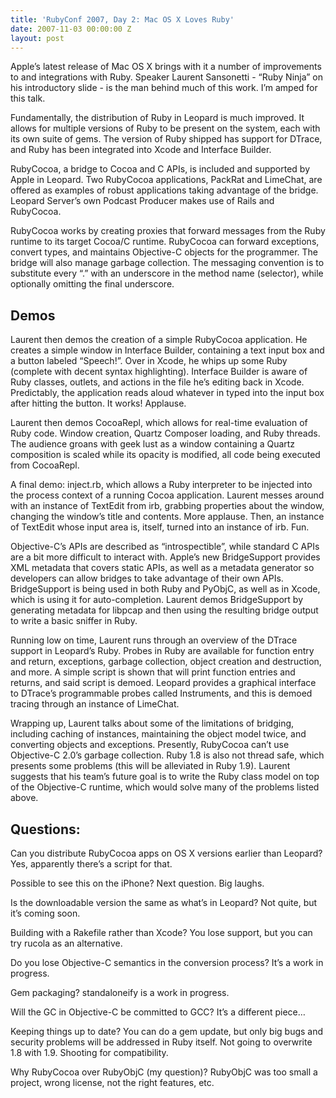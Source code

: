 ```yaml
---
title: 'RubyConf 2007, Day 2: Mac OS X Loves Ruby'
date: 2007-11-03 00:00:00 Z
layout: post
---
```


Apple’s latest release of Mac OS X brings with it a number of improvements to and integrations with Ruby. Speaker Laurent Sansonetti - “Ruby Ninja” on his introductory slide - is the man behind much of this work. I’m amped for this talk.

Fundamentally, the distribution of Ruby in Leopard is much improved. It allows for multiple versions of Ruby to be present on the system, each with its own suite of gems. The version of Ruby shipped has support for DTrace, and Ruby has been integrated into Xcode and Interface Builder.

RubyCocoa, a bridge to Cocoa and C APIs, is included and supported by Apple in Leopard. Two RubyCocoa applications, PackRat and LimeChat, are offered as examples of robust applications taking advantage of the bridge. Leopard Server’s own Podcast Producer makes use of Rails and RubyCocoa.

RubyCocoa works by creating proxies that forward messages from the Ruby runtime to its target Cocoa/C runtime. RubyCocoa can forward exceptions, convert types, and maintains Objective-C objects for the programmer. The bridge will also manage garbage collection. The messaging convention is to substitute every “.” with an underscore in the method name (selector), while optionally omitting the final underscore.

Demos
-----

Laurent then demos the creation of a simple RubyCocoa application. He creates a simple window in Interface Builder, containing a text input box and a button labeled “Speech!”. Over in Xcode, he whips up some Ruby (complete with decent syntax highlighting). Interface Builder is aware of Ruby classes, outlets, and actions in the file he’s editing back in Xcode. Predictably, the application reads aloud whatever in typed into the input box after hitting the button. It works! Applause.

Laurent then demos CocoaRepl, which allows for real-time evaluation of Ruby code. Window creation, Quartz Composer loading, and Ruby threads. The audience groans with geek lust as a window containing a Quartz composition is scaled while its opacity is modified, all code being executed from CocoaRepl.

A final demo: inject.rb, which allows a Ruby interpreter to be injected into the process context of a running Cocoa application. Laurent messes around with an instance of TextEdit from irb, grabbing properties about the window, changing the window’s title and contents. More applause. Then, an instance of TextEdit whose input area is, itself, turned into an instance of irb. Fun.

Objective-C’s APIs are described as “introspectible”, while standard C APIs are a bit more difficult to interact with. Apple’s new BridgeSupport provides XML metadata that covers static APIs, as well as a metadata generator so developers can allow bridges to take advantage of their own APIs. BridgeSupport is being used in both Ruby and PyObjC, as well as in Xcode, which is using it for auto-completion. Laurent demos BridgeSupport by generating metadata for libpcap and then using the resulting bridge output to write a basic sniffer in Ruby.

Running low on time, Laurent runs through an overview of the DTrace support in Leopard’s Ruby. Probes in Ruby are available for function entry and return, exceptions, garbage collection, object creation and destruction, and more. A simple script is shown that will print function entries and returns, and said script is demoed. Leopard provides a graphical interface to DTrace’s programmable probes called Instruments, and this is demoed tracing through an instance of LimeChat.

Wrapping up, Laurent talks about some of the limitations of bridging, including caching of instances, maintaining the object model twice, and converting objects and exceptions. Presently, RubyCocoa can’t use Objective-C 2.0’s garbage collection. Ruby 1.8 is also not thread safe, which presents some problems (this will be alleviated in Ruby 1.9). Laurent suggests that his team’s future goal is to write the Ruby class model on top of the Objective-C runtime, which would solve many of the problems listed above.

Questions:
----------

Can you distribute RubyCocoa apps on OS X versions earlier than Leopard? Yes, apparently there’s a script for that.

Possible to see this on the iPhone? Next question. Big laughs.

Is the downloadable version the same as what’s in Leopard? Not quite, but it’s coming soon.

Building with a Rakefile rather than Xcode? You lose support, but you can try rucola as an alternative.

Do you lose Objective-C semantics in the conversion process? It’s a work in progress.

Gem packaging? standaloneify is a work in progress.

Will the GC in Objective-C be committed to GCC? It’s a different piece…

Keeping things up to date? You can do a gem update, but only big bugs and security problems will be addressed in Ruby itself. Not going to overwrite 1.8 with 1.9. Shooting for compatibility.

Why RubyCocoa over RubyObjC (my question)? RubyObjC was too small a project, wrong license, not the right features, etc.
